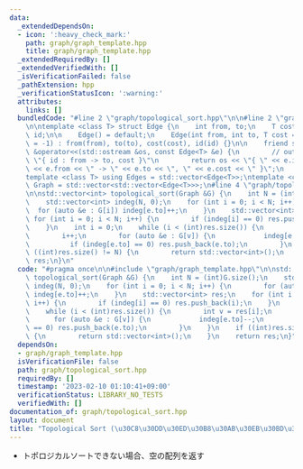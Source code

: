 ```yaml
---
data:
  _extendedDependsOn:
  - icon: ':heavy_check_mark:'
    path: graph/graph_template.hpp
    title: graph/graph_template.hpp
  _extendedRequiredBy: []
  _extendedVerifiedWith: []
  _isVerificationFailed: false
  _pathExtension: hpp
  _verificationStatusIcon: ':warning:'
  attributes:
    links: []
  bundledCode: "#line 2 \"graph/topological_sort.hpp\"\n\n#line 2 \"graph/graph_template.hpp\"\
    \n\ntemplate <class T> struct Edge {\n    int from, to;\n    T cost;\n    int\
    \ id;\n\n    Edge() = default;\n    Edge(int from, int to, T cost = 1, int id\
    \ = -1) : from(from), to(to), cost(cost), id(id) {}\n\n    friend std::ostream\
    \ &operator<<(std::ostream &os, const Edge<T> &e) {\n        // output format:\
    \ \"{ id : from -> to, cost }\"\n        return os << \"{ \" << e.id << \" : \"\
    \ << e.from << \" -> \" << e.to << \", \" << e.cost << \" }\";\n    }\n};\n\n\
    template <class T> using Edges = std::vector<Edge<T>>;\ntemplate <class T> using\
    \ Graph = std::vector<std::vector<Edge<T>>>;\n#line 4 \"graph/topological_sort.hpp\"\
    \n\nstd::vector<int> topological_sort(Graph &G) {\n    int N = (int)G.size();\n\
    \    std::vector<int> indeg(N, 0);\n    for (int i = 0; i < N; i++) {\n      \
    \  for (auto &e : G[i]) indeg[e.to]++;\n    }\n    std::vector<int> res;\n   \
    \ for (int i = 0; i < N; i++) {\n        if (indeg[i] == 0) res.push_back(i);\n\
    \    }\n    int i = 0;\n    while (i < (int)res.size()) {\n        int v = res[i];\n\
    \        i++;\n        for (auto &e : G[v]) {\n            indeg[e.to]--;\n  \
    \          if (indeg[e.to] == 0) res.push_back(e.to);\n        }\n    }\n    if\
    \ ((int)res.size() != N) {\n        return std::vector<int>();\n    }\n    return\
    \ res;\n}\n"
  code: "#pragma once\n\n#include \"graph/graph_template.hpp\"\n\nstd::vector<int>\
    \ topological_sort(Graph &G) {\n    int N = (int)G.size();\n    std::vector<int>\
    \ indeg(N, 0);\n    for (int i = 0; i < N; i++) {\n        for (auto &e : G[i])\
    \ indeg[e.to]++;\n    }\n    std::vector<int> res;\n    for (int i = 0; i < N;\
    \ i++) {\n        if (indeg[i] == 0) res.push_back(i);\n    }\n    int i = 0;\n\
    \    while (i < (int)res.size()) {\n        int v = res[i];\n        i++;\n  \
    \      for (auto &e : G[v]) {\n            indeg[e.to]--;\n            if (indeg[e.to]\
    \ == 0) res.push_back(e.to);\n        }\n    }\n    if ((int)res.size() != N)\
    \ {\n        return std::vector<int>();\n    }\n    return res;\n}"
  dependsOn:
  - graph/graph_template.hpp
  isVerificationFile: false
  path: graph/topological_sort.hpp
  requiredBy: []
  timestamp: '2023-02-10 01:10:41+09:00'
  verificationStatus: LIBRARY_NO_TESTS
  verifiedWith: []
documentation_of: graph/topological_sort.hpp
layout: document
title: "Topological Sort (\u30C8\u30DD\u30ED\u30B8\u30AB\u30EB\u30BD\u30FC\u30C8)"
---
```


- トポロジカルソートできない場合、空の配列を返す
